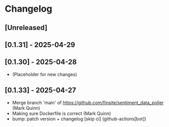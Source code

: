 # Changelog

## [Unreleased]

## [0.1.31] - 2025-04-29

## [0.1.30] - 2025-04-28

- (Placeholder for new changes)

## [0.1.33] - 2025-04-27

- Merge branch 'main' of https://github.com/finsite/sentiment_data_poller (Mark
  Quinn)
- Making sure Dockerfile is correct (Mark Quinn)
- bump: patch version + changelog [skip ci] (github-actions[bot])
